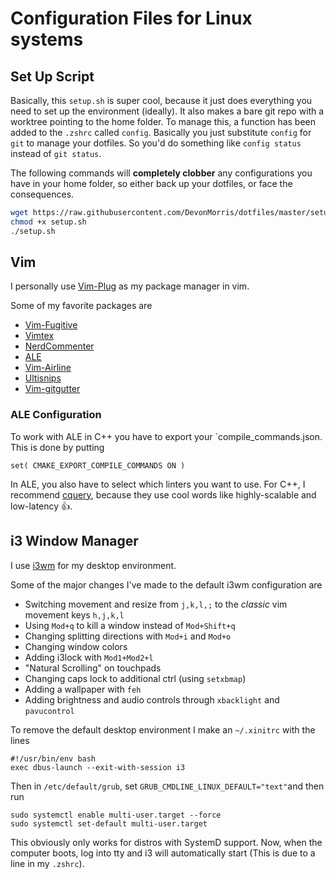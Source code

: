 # Configuration Files for Linux systems

## Set Up Script
Basically, this  `setup.sh` is super cool, because it just does everything you need to set up the environment (ideally). It also makes a bare git repo with a worktree pointing to the home folder. To manage this, a function has been added to the `.zshrc` called `config`. Basically you just substitute `config` for `git` to manage your dotfiles. So you'd do something like `config status` instead of `git status`.

The following commands will **completely clobber** any configurations you have in your home folder, so either back up your dotfiles, or face the consequences.
```bash
wget https://raw.githubusercontent.com/DevonMorris/dotfiles/master/setup.sh                                                                                                                                              devon@WhiteTiger
chmod +x setup.sh
./setup.sh
```

## Vim
I personally use [Vim-Plug](https://github.com/junegunn/vim-plug) as my package manager in vim.

Some of my favorite packages are

* [Vim-Fugitive](https://github.com/tpope/vim-fugitive)
* [Vimtex](https://github.com/lervag/vimtex)
* [NerdCommenter](https://github.com/scrooloose/nerdcommenter)
* [ALE](https://github.com/w0rp/ale)
* [Vim-Airline](https://github.com/vim-airline/vim-airline)
* [Ultisnips](https://github.com/SirVer/ultisnips)
* [Vim-gitgutter](https://github.com/airblade/vim-gitgutter)

### ALE Configuration
To work with ALE in C++ you have to export your `compile_commands.json. This is done by putting
```
set( CMAKE_EXPORT_COMPILE_COMMANDS ON )
```

In ALE, you also have to select which linters you want to use. For C++, I recommend [cquery](https://github.com/cquery-project/cquery), because they use cool words like highly-scalable and low-latency :thumbsup:.

## i3 Window Manager
I use [i3wm](https://i3wm.org/) for my desktop environment.

Some of the major changes I've made to the default i3wm configuration are

* Switching movement and resize from `j,k,l,;` to the _classic_ vim movement keys `h,j,k,l`
* Using `Mod+q` to kill a window instead of `Mod+Shift+q`
* Changing splitting directions with `Mod+i` and `Mod+o`
* Changing window colors
* Adding i3lock with `Mod1+Mod2+l`
* "Natural Scrolling" on touchpads
* Changing caps lock to additional ctrl (using `setxbmap`)
* Adding a wallpaper with `feh`
* Adding brightness and audio controls through `xbacklight` and `pavucontrol`

To remove the default desktop environment I make an `~/.xinitrc` with the lines

```
#!/usr/bin/env bash
exec dbus-launch --exit-with-session i3
```

Then in `/etc/default/grub`, set `GRUB_CMDLINE_LINUX_DEFAULT="text"`and then run
```
sudo systemctl enable multi-user.target --force
sudo systemctl set-default multi-user.target
```
This obviously only works for distros with SystemD support.
Now, when the computer boots, log into tty and i3 will automatically start (This is due to a line in my `.zshrc`). 
